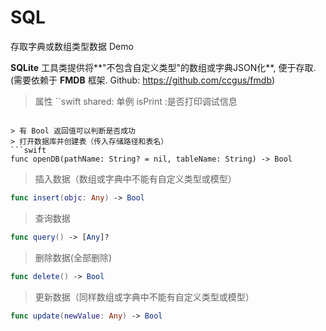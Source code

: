 # SQL
存取字典或数组类型数据 Demo

**SQLite** 工具类提供将**"不包含自定义类型"的数组或字典JSON化**, 便于存取. 
(需要依赖于 **FMDB** 框架. Github: https://github.com/ccgus/fmdb)

> 属性
``swift
shared: 单例
isPrint :是否打印调试信息
```

> 有 Bool 返回值可以判断是否成功
> 打开数据库并创建表（传入存储路径和表名）
```swift
func openDB(pathName: String? = nil, tableName: String) -> Bool
```
> 插入数据（数组或字典中不能有自定义类型或模型）
```swift
func insert(objc: Any) -> Bool
```
> 查询数据
```swift
func query() -> [Any]?
```
> 删除数据(全部删除)
```swift
func delete() -> Bool
```
> 更新数据（同样数组或字典中不能有自定义类型或模型）
```swift
func update(newValue: Any) -> Bool
```

